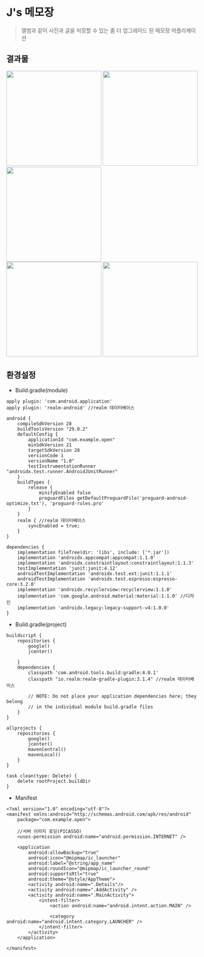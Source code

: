 # J's 메모장
>앨범과 같이 사진과 글을 저장할 수 있는 좀 더 업그레이드 된 메모장 어플리케이션

## 결과물
<div>
  <img width="250", src="https://user-images.githubusercontent.com/43267195/93054095-cf862a80-f6a3-11ea-8784-44fa7567d021.jpg">
  <img width="250", src="https://user-images.githubusercontent.com/43267195/93054148-e3ca2780-f6a3-11ea-976b-4dc96fd4ad58.jpg">
  <img width="250", src="https://user-images.githubusercontent.com/43267195/93054199-f7758e00-f6a3-11ea-9d2d-89922d726371.jpg">    
</div>
<div>
  <img width="250", src="https://user-images.githubusercontent.com/43267195/93054377-30156780-f6a4-11ea-8921-5145672527c4.jpg">
  <img width="250", src="https://user-images.githubusercontent.com/43267195/93054394-399ecf80-f6a4-11ea-9e12-e8266c863b4f.jpg">
</div>


## 환경설정
- Build.gradle(module)
```
apply plugin: 'com.android.application'
apply plugin: 'realm-android' //realm 데이터베이스

android {
    compileSdkVersion 28
    buildToolsVersion "29.0.2"
    defaultConfig {
        applicationId "com.example.open"
        minSdkVersion 21
        targetSdkVersion 28
        versionCode 1
        versionName "1.0"
        testInstrumentationRunner "androidx.test.runner.AndroidJUnitRunner"
    }
    buildTypes {
        release {
            minifyEnabled false
            proguardFiles getDefaultProguardFile('proguard-android-optimize.txt'), 'proguard-rules.pro'
        }
    }
    realm { //realm 데이터베이스
        syncEnabled = true;
    }
}

dependencies {
    implementation fileTree(dir: 'libs', include: ['*.jar'])
    implementation 'androidx.appcompat:appcompat:1.1.0'
    implementation 'androidx.constraintlayout:constraintlayout:1.1.3'
    testImplementation 'junit:junit:4.12'
    androidTestImplementation 'androidx.test.ext:junit:1.1.1'
    androidTestImplementation 'androidx.test.espresso:espresso-core:3.2.0'
    implementation 'androidx.recyclerview:recyclerview:1.1.0'
    implementation 'com.google.android.material:material:1.1.0' //디자인
    implementation 'androidx.legacy:legacy-support-v4:1.0.0'
}
```

- Build.gradle(project)
```
buildscript {
    repositories {
        google()
        jcenter()
        
    }
    dependencies {
        classpath 'com.android.tools.build:gradle:4.0.1'
        classpath "io.realm:realm-gradle-plugin:3.1.4" //realm 데이터베이스
        
        // NOTE: Do not place your application dependencies here; they belong
        // in the individual module build.gradle files
    }
}

allprojects {
    repositories {
        google()
        jcenter()
        mavenCentral()
        mavenLocal()
    }
}

task clean(type: Delete) {
    delete rootProject.buildDir
}
```

- Manifest
```
<?xml version="1.0" encoding="utf-8"?>
<manifest xmlns:android="http://schemas.android.com/apk/res/android"
    package="com.example.open">

    //서버 이미지 로딩(PICASSO)
    <uses-permission android:name="android.permission.INTERNET" />

    <application
        android:allowBackup="true"
        android:icon="@mipmap/ic_launcher"
        android:label="@string/app_name"
        android:roundIcon="@mipmap/ic_launcher_round"
        android:supportsRtl="true"
        android:theme="@style/AppTheme">
        <activity android:name=".Details"/>
        <activity android:name=".AddActivity" />
        <activity android:name=".MainActivity">
            <intent-filter>
                <action android:name="android.intent.action.MAIN" />

                <category android:name="android.intent.category.LAUNCHER" />
            </intent-filter>
        </activity>
    </application>

</manifest>
```
